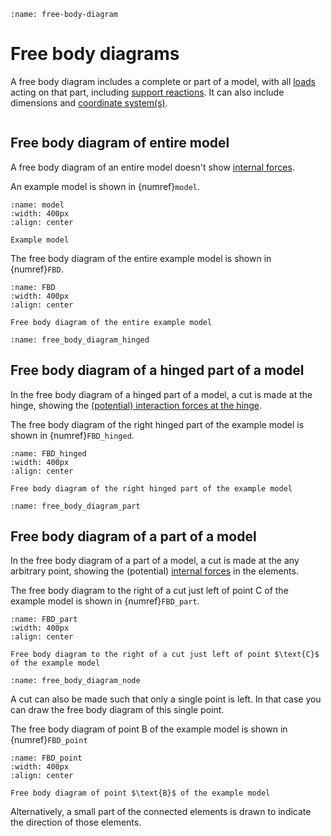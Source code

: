 ```{index} Free body diagram
:name: free-body-diagram
```
# Free body diagrams

A free body diagram includes a complete or part of a model, with all [loads](loads_index) acting on that part, including [support reactions](supports). It can also include dimensions and [coordinate system(s)](coordinate).

```{index} Free body diagram ; of an entire model
```
## Free body diagram of entire model
A free body diagram of an entire model doesn't show [internal forces](internal_forces_index).

An example model is shown in {numref}`model`.

```{figure} ./FBD_data/model.png
:name: model
:width: 400px
:align: center

Example model
```

The free body diagram of the entire example model is shown in {numref}`FBD`.

```{figure} ./FBD_data/FBD_full_structure.png
:name: FBD
:width: 400px
:align: center

Free body diagram of the entire example model
```

```{index} Free body diagram ; of a hinged part of a model
:name: free_body_diagram_hinged
```
## Free body diagram of a hinged part of a model
In the free body diagram of a hinged part of a model, a cut is made at the hinge, showing the [(potential) interaction forces at the hinge](hinges). 

The free body diagram of the right hinged part of the example model is shown in {numref}`FBD_hinged`.

```{figure} ./FBD_data/FBD_hinged_part_of_structure_NV.png
:name: FBD_hinged
:width: 400px
:align: center

Free body diagram of the right hinged part of the example model
```

```{index} Free body diagram ; of a part of a model
:name: free_body_diagram_part
```
## Free body diagram of a part of a model
In the free body diagram of a part of a model, a cut is made at the any arbitrary point, showing the (potential) [internal forces](internal_forces_index) in the elements.

The free body diagram to the right of a cut just left of point $\text{C}$ of the example model is shown in {numref}`FBD_part`.

```{figure} ./FBD_data/FBD_part_of_structure.png
:name: FBD_part
:width: 400px
:align: center

Free body diagram to the right of a cut just left of point $\text{C}$ of the example model
```

```{index} Free body diagram ; of a point in the model
:name: free_body_diagram_node
```
A cut can also be made such that only a single point is left. In that case you can draw the free body diagram of this single point.

The free body diagram of point $\text{B}$ of the example model is shown in {numref}`FBD_point`

```{figure} ./FBD_data/FBD_point_in_structure.png
:name: FBD_point
:width: 400px
:align: center

Free body diagram of point $\text{B}$ of the example model
```

Alternatively, a small part of the connected elements is drawn to indicate the direction of those elements.